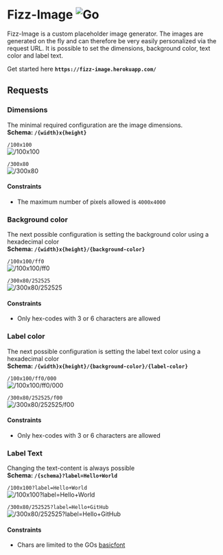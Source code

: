 # Fizz-Image ![Go](https://github.com/jschaefer-io/fizz-image/workflows/Go/badge.svg)
Fizz-Image is a custom placeholder image generator.
The images are generated on the fly and can therefore be very easily personalized via the request URL.
It is possible to set the dimensions, background color, text color and label text.

Get started here **`https://fizz-image.herokuapp.com/`**

## Requests
### Dimensions
The minimal required configuration are the image dimensions. \
**Schema: `/{width}x{height}`**

`/100x100` \
![/100x100](https://fizz-image.herokuapp.com/100x100)

`/300x80` \
![/300x80](https://fizz-image.herokuapp.com/300x80)

#### Constraints
- The maximum number of pixels allowed is `4000x4000`

### Background color
The next possible configuration is setting the background color using a hexadecimal color \
**Schema: `/{width}x{height}/{background-color}`**

`/100x100/ff0` \
![/100x100/ff0](https://fizz-image.herokuapp.com/100x100/ff0)

`/300x80/252525` \
![/300x80/252525](https://fizz-image.herokuapp.com/300x80/252525)

#### Constraints
- Only hex-codes with 3 or 6 characters are allowed

### Label color
The next possible configuration is setting the label text color using a hexadecimal color \
**Schema: `/{width}x{height}/{background-color}/{label-color}`**

`/100x100/ff0/000` \
![/100x100/ff0/000](https://fizz-image.herokuapp.com/100x100/ff0/000)

`/300x80/252525/f00` \
![/300x80/252525/f00](https://fizz-image.herokuapp.com/300x80/252525/f00)

#### Constraints
- Only hex-codes with 3 or 6 characters are allowed

### Label Text
Changing the text-content is always possible \
**Schema: `/{schema}?label=Hello+World`**

`/100x100?label=Hello+World` \
![/100x100?label=Hello+World](https://fizz-image.herokuapp.com/100x100?label=Hello+World)

`/300x80/252525?label=Hello+GitHub` \
![/300x80/252525?label=Hello+GitHub](https://fizz-image.herokuapp.com/300x80/252525?label=Hello+GitHub)

#### Constraints
- Chars are limited to the GOs [basicfont](https://godoc.org/golang.org/x/image/font/basicfont)